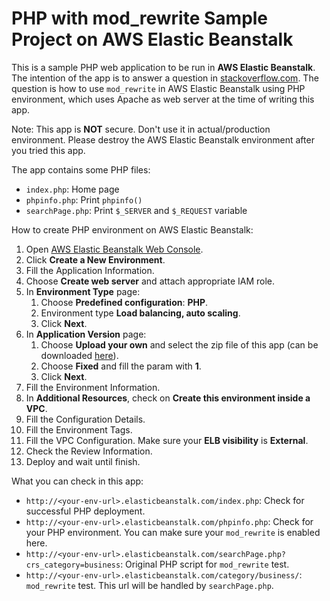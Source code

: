 # PHP with mod_rewrite Sample Project on AWS Elastic Beanstalk

This is a sample PHP web application to be run  in **AWS Elastic Beanstalk**.
The intention of the app is to answer a question in [stackoverflow.com](http://stackoverflow.com/questions/31324251/red-alert-aws). The question is how to use `mod_rewrite` in AWS Elastic Beanstalk using PHP environment, which uses Apache as web server at the time of writing this app.

Note: This app is **NOT** secure. Don't use it in actual/production environment. Please destroy the AWS Elastic Beanstalk environment after you tried this app.

The app contains some PHP files:

 - `index.php`: Home page
 - `phpinfo.php`: Print `phpinfo()`
 - `searchPage.php`: Print `$_SERVER` and `$_REQUEST` variable

How to create PHP environment on AWS Elastic Beanstalk:

1. Open [AWS Elastic Beanstalk Web Console](https://console.aws.amazon.com/elasticbeanstalk/home).
2. Click **Create a New Environment**.
3. Fill the Application Information.
4. Choose **Create web server** and attach appropriate IAM role.
5. In **Environment Type** page:
	1. Choose **Predefined configuration**: **PHP**.
	2. Environment type **Load balancing, auto scaling**.
	3. Click **Next**.
6. In **Application Version** page:
	1. Choose **Upload your own** and select the zip file of this app (can be downloaded [here](https://github.com/edwardsamuel/aws-eb-php-mod-rewrite-sample/archive/master.zip)).
	2. Choose **Fixed** and fill the param with **1**.
	3. Click **Next**.
7. Fill the Environment Information.
8. In **Additional Resources**, check on **Create this environment inside a VPC**.
9. Fill the Configuration Details.
10. Fill the Environment Tags.
11. Fill the VPC Configuration. Make sure your **ELB visibility** is **External**.
12. Check the Review Information.
13. Deploy and wait until finish.

What you can check in this app:

 - `http://<your-env-url>.elasticbeanstalk.com/index.php`: Check for successful PHP deployment.
 - `http://<your-env-url>.elasticbeanstalk.com/phpinfo.php`: Check for your PHP environment. You can make sure your `mod_rewrite` is enabled here.
 - `http://<your-env-url>.elasticbeanstalk.com/searchPage.php?crs_category=business`: Original PHP script for `mod_rewrite` test.
 - `http://<your-env-url>.elasticbeanstalk.com/category/business/`: `mod_rewrite` test. This url will be handled by `searchPage.php`.

